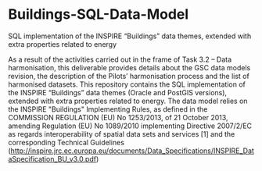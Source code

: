 # Buildings-SQL-Data-Model
SQL implementation of the INSPIRE “Buildings” data themes, extended with extra properties related to energy

As a result of the activities carried out in the frame of Task 3.2 – Data harmonisation, this deliverable provides details about the GSC data models revision, the description of the Pilots’ harmonisation process and the list of harmonised datasets.
This repository contains the SQL implementation of the INSPIRE “Buildings” data themes (Oracle and PostGIS versions), extended with extra properties related to energy.
The data model relies on the INSPIRE "Buildings" Implementing Rules, as defined in the COMMISSION REGULATION (EU) No 1253/2013, of 21 October 2013, amending Regulation (EU) No 1089/2010 implementing Directive 2007/2/EC as regards interoperability of spatial data sets and services [1] and the corresponding Technical Guidelines (http://inspire.jrc.ec.europa.eu/documents/Data_Specifications/INSPIRE_DataSpecification_BU_v3.0.pdf)
